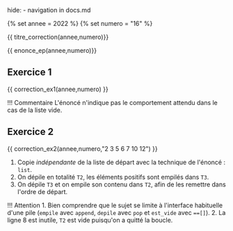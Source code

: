 hide: - navigation  in docs.md

{% set annee = 2022 %}
{% set numero = "16" %}


{{ titre_correction(annee,numero)}}

{{ enonce_ep(annee,numero)}}
 

## Exercice 1

{{ correction_ex1(annee,numero) }}

!!! Commentaire
    L'énoncé n'indique pas le comportement attendu dans le cas de la liste vide.


## Exercice 2 
{{ correction_ex2(annee,numero,"2 3 5 6 7 10 12") }}

1. Copie *indépendante* de la liste de départ avec la technique de l'énoncé : `list`.
2. On dépile en totalité `T2`, les éléments positifs sont empilés dans `T3`.
3. On dépile `T3` et on empile son contenu dans `T2`, afin de les remettre dans l'ordre de départ.

!!! Attention
    1. Bien comprendre que le sujet se limite à l'interface habituelle d'une pile (`empile` avec `append`, `depile` avec `pop` et `est_vide` avec `==[]`). 
    2. La ligne 8 est inutile, `T2` est vide puisqu'on a quitté la boucle.